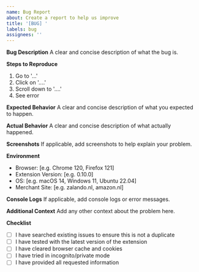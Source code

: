 ```yaml
---
name: Bug Report
about: Create a report to help us improve
title: '[BUG] '
labels: bug
assignees: ''
---
```


**Bug Description**
A clear and concise description of what the bug is.

**Steps to Reproduce**
1. Go to '...'
2. Click on '....'
3. Scroll down to '....'
4. See error

**Expected Behavior**
A clear and concise description of what you expected to happen.

**Actual Behavior**
A clear and concise description of what actually happened.

**Screenshots**
If applicable, add screenshots to help explain your problem.

**Environment**
- Browser: [e.g. Chrome 120, Firefox 121]
- Extension Version: [e.g. 0.10.0]
- OS: [e.g. macOS 14, Windows 11, Ubuntu 22.04]
- Merchant Site: [e.g. zalando.nl, amazon.nl]

**Console Logs**
If applicable, add console logs or error messages.

**Additional Context**
Add any other context about the problem here.

**Checklist**
- [ ] I have searched existing issues to ensure this is not a duplicate
- [ ] I have tested with the latest version of the extension
- [ ] I have cleared browser cache and cookies
- [ ] I have tried in incognito/private mode
- [ ] I have provided all requested information
